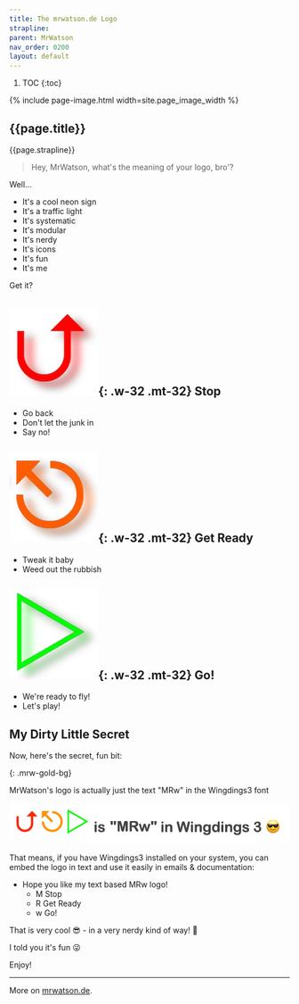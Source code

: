 ```yaml
---
title: The mrwatson.de Logo
strapline: 
parent: MrWatson
nav_order: 0200
layout: default
---
```

1. TOC
{:toc}

{% include page-image.html width=site.page_image_width %}

## {{page.title}}

{{page.strapline}}

> Hey, MrWatson, what's the meaning of your logo, bro'? 

Well…

- It's a cool neon sign
- It's a traffic light
- It's systematic
- It's modular
- It's nerdy
- It's icons
- It's fun
- It's me

Get it?

## ![Stop](/assets/images/mrwatson-de-1-stop.png){: .w-32 .mt-32} Stop

- Go back
- Don't let the junk in
- Say no!

## ![Get Ready](/assets/images/mrwatson-de-2-get-ready.png){: .w-32 .mt-32} Get Ready

- Tweak it baby
- Weed out the rubbish

## ![Go](/assets/images/mrwatson-de-3-go.png){: .w-32 .mt-32} Go!

- We're ready to fly!
- Let's play!

## My Dirty Little Secret

Now, here's the secret, fun bit:

{: .mrw-gold-bg}

MrWatson's logo is actually just the text "MRw" in the Wingdings3 font

![MrWatson's logo is "MRw" in Wingdings3](/assets/images/mrwatsons-logo-is-mrw-in-wingdings3.png)

That means, if you have Wingdings3 installed on your system, you can embed the logo in text and use it easily in emails & documentation:
- Hope you like my text based <span class="wingdings3"><span class="mrw-red">M</span><span class="mrw-orange">R</span><span class="mrw-green">w</span></span> logo!
  - <span class="wingdings3 mrw-red">M</span> Stop
  - <span class="wingdings3 mrw-orange">R</span> Get Ready
  - <span class="wingdings3 mrw-green">w</span> Go!

That is very cool 😎 - in a very nerdy kind of way! 🥸

I told you it's fun 😜

Enjoy!

---

More on [mrwatson.de](https://www.mrwatson.de).
